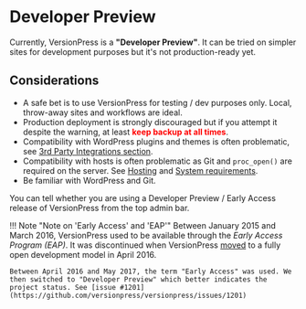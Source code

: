 # Developer Preview

Currently, VersionPress is a **"Developer Preview"**. It can be tried on simpler sites for development purposes but it's not production-ready yet.


## Considerations

 - A safe bet is to use VersionPress for testing / dev purposes only. Local, throw-away sites and workflows are ideal.
 - Production deployment is strongly discouraged but if you attempt it despite the warning, at least **<span style="color:red;">keep backup at all times</span>**.
 - Compatibility with WordPress plugins and themes is often problematic, see [3rd Party Integrations section](../integrations/index.md).
 - Compatibility with hosts is often problematic as Git and `proc_open()` are required on the server. See [Hosting](../integrations/hosts.md) and [System requirements](./installation-uninstallation.md).
 - Be familiar with WordPress and Git.

You can tell whether you are using a Developer Preview / Early Access release of VersionPress from the top admin bar.

!!! Note "Note on 'Early Access' and 'EAP'"
    Between January 2015 and March 2016, VersionPress used to be available through the *Early Access Program (EAP)*. It was discontinued when VersionPress [moved](https://blog.versionpress.net/2016/04/going-open-source/moved) to a fully open development model in April 2016.

    Between April 2016 and May 2017, the term "Early Access" was used. We then switched to "Developer Preview" which better indicates the project status. See [issue #1201](https://github.com/versionpress/versionpress/issues/1201)
